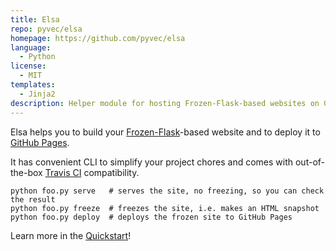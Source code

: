 ```yaml
---
title: Elsa
repo: pyvec/elsa
homepage: https://github.com/pyvec/elsa
language:
  - Python
license:
  - MIT
templates:
  - Jinja2
description: Helper module for hosting Frozen-Flask-based websites on GitHub Pages
---
```


Elsa helps you to build your [Frozen-Flask](https://pypi.org/project/Frozen-Flask/)-based website and to deploy it to [GitHub Pages](https://pages.github.com/).

It has convenient CLI to simplify your project chores and comes with out-of-the-box [Travis CI](https://www.travis-ci.org/) compatibility.

```shell
python foo.py serve   # serves the site, no freezing, so you can check the result
python foo.py freeze  # freezes the site, i.e. makes an HTML snapshot
python foo.py deploy  # deploys the frozen site to GitHub Pages
```

Learn more in the [Quickstart](https://github.com/pyvec/elsa/blob/master/QUICKSTART.rst)!

